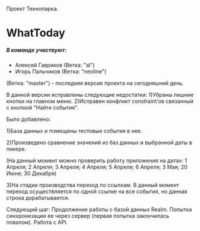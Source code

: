 Проект Технопарка.
# WhatToday

##### В команде участвуют:
* Алексей Гавриков (Ветка: "al")
* Игорь Пальчиков (Ветка: "neoline")

(Ветка: "master") - последняя версия проекта на сегодняшний день.

В данной версии исправлены следующие недостатки:
1)Убраны лишние кнопки на главном меню.
2)Исправен конфликт constraint’ов связанный с кнопкой "Найти события".

Было добавлено:

1)База данных и помещены тестовые события в нее.

2)Произведено сравнение значений из баз данных и выбранной даты в пикере.

(На данный момент можно проверить работу приложения на датах:
1 Апреля;
2 Апреля;
3 Апреля;
4 Апреля;
5 Апреля;
6 Апреля;
3 Мая;
20 Июня;
30 Декабря)

3)На стадии производства переход по ссылкам. В данный момент переход осуществляется по одной ссылке на все события, но данная строка дорабатывается.

Следующий шаг: Продолжение работы с базой данных Realm.  Попытка синхронизации ее через сервер (первая попытка закончилась повалом). Работа с API.
